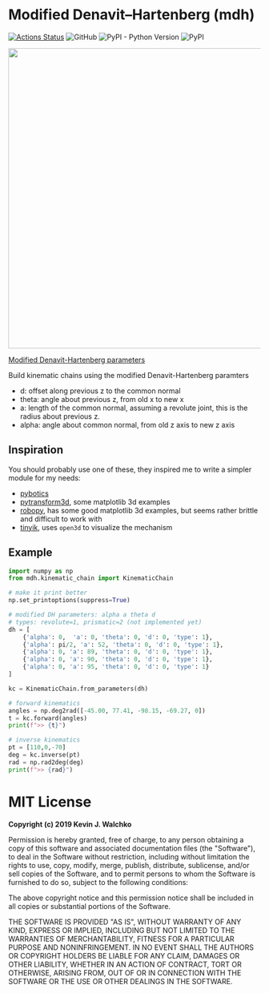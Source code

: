 # Modified Denavit–Hartenberg (mdh)

[![Actions Status](https://github.com/MultipedRobotics/dh/workflows/CheckPackage/badge.svg)](https://github.com/MultipedRobotics/dh/actions)
![GitHub](https://img.shields.io/github/license/multipedrobotics/dh)
![PyPI - Python Version](https://img.shields.io/pypi/pyversions/mdh)
![PyPI](https://img.shields.io/pypi/v/mdh)


<img src="https://upload.wikimedia.org/wikipedia/commons/d/d8/DHParameter.png" width="600px">

[Modified Denavit-Hartenberg parameters](https://en.wikipedia.org/wiki/Denavit%E2%80%93Hartenberg_parameters#Modified_DH_parameters)

Build kinematic chains using the modified Denavit-Hartenberg paramters

- d: offset along previous z to the common normal
- theta: angle about previous z, from old x to new x
- a: length of the common normal, assuming a revolute joint, this is the radius about previous z.
- alpha: angle about common normal, from old z axis to new z axis

## Inspiration

You should probably use one of these, they inspired me to write a simpler
module for my needs:

- [pybotics](https://github.com/nnadeau/pybotics)
- [pytransform3d](https://github.com/rock-learning/pytransform3d), some matplotlib 3d examples
- [robopy](https://github.com/adityadua24/robopy), has some good matplotlib 3d examples, but seems rather brittle and difficult to work with
- [tinyik](https://github.com/lanius/tinyik), uses `open3d` to visualize the mechanism

## Example

```python
import numpy as np
from mdh.kinematic_chain import KinematicChain

# make it print better
np.set_printoptions(suppress=True)

# modified DH parameters: alpha a theta d
# types: revolute=1, prismatic=2 (not implemented yet)
dh = [
    {'alpha': 0,  'a': 0, 'theta': 0, 'd': 0, 'type': 1},
    {'alpha': pi/2, 'a': 52, 'theta': 0, 'd': 0, 'type': 1},
    {'alpha': 0, 'a': 89, 'theta': 0, 'd': 0, 'type': 1},
    {'alpha': 0, 'a': 90, 'theta': 0, 'd': 0, 'type': 1},
    {'alpha': 0, 'a': 95, 'theta': 0, 'd': 0, 'type': 1}
]

kc = KinematicChain.from_parameters(dh)

# forward kinematics
angles = np.deg2rad([-45.00, 77.41, -98.15, -69.27, 0])
t = kc.forward(angles)
print(f">> {t}")

# inverse kinematics
pt = [110,0,-70]
deg = kc.inverse(pt)
rad = np.rad2deg(deg)
print(f">> {rad}")
```

# MIT License

**Copyright (c) 2019 Kevin J. Walchko**

Permission is hereby granted, free of charge, to any person obtaining a copy
of this software and associated documentation files (the "Software"), to deal
in the Software without restriction, including without limitation the rights
to use, copy, modify, merge, publish, distribute, sublicense, and/or sell
copies of the Software, and to permit persons to whom the Software is
furnished to do so, subject to the following conditions:

The above copyright notice and this permission notice shall be included in all
copies or substantial portions of the Software.

THE SOFTWARE IS PROVIDED "AS IS", WITHOUT WARRANTY OF ANY KIND, EXPRESS OR
IMPLIED, INCLUDING BUT NOT LIMITED TO THE WARRANTIES OF MERCHANTABILITY,
FITNESS FOR A PARTICULAR PURPOSE AND NONINFRINGEMENT. IN NO EVENT SHALL THE
AUTHORS OR COPYRIGHT HOLDERS BE LIABLE FOR ANY CLAIM, DAMAGES OR OTHER
LIABILITY, WHETHER IN AN ACTION OF CONTRACT, TORT OR OTHERWISE, ARISING FROM,
OUT OF OR IN CONNECTION WITH THE SOFTWARE OR THE USE OR OTHER DEALINGS IN THE
SOFTWARE.
